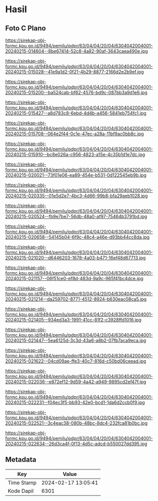 # Hasil

## Foto C Plano

https://sirekap-obj-formc.kpu.go.id/9494/pemilu/pdpr/63/04/04/20/04/6304042004001-20240215-014604--8be67414-52c8-4a82-90af-3643caea490e.jpg

https://sirekap-obj-formc.kpu.go.id/9494/pemilu/pdpr/63/04/04/20/04/6304042004001-20240215-015028--41e9a1d2-0f21-4b29-8877-2166d2e2b9ef.jpg

https://sirekap-obj-formc.kpu.go.id/9494/pemilu/pdpr/63/04/04/20/04/6304042004001-20240215-015200--ba524cab-bf62-4576-bd9c-087bb3a9d1e6.jpg

https://sirekap-obj-formc.kpu.go.id/9494/pemilu/pdpr/63/04/04/20/04/6304042004001-20240215-015427--a8d783c8-6ebd-4d4b-a456-5841eb754fc1.jpg

https://sirekap-obj-formc.kpu.go.id/9494/pemilu/pdpr/63/04/04/20/04/6304042004001-20240215-015708--064e2f44-0c1e-47ec-a28a-11bf9ac0bb8c.jpg

https://sirekap-obj-formc.kpu.go.id/9494/pemilu/pdpr/63/04/04/20/04/6304042004001-20240215-015910--bc8e026a-c956-4823-a15e-4c35b1d1e7dc.jpg

https://sirekap-obj-formc.kpu.go.id/9494/pemilu/pdpr/63/04/04/20/04/6304042004001-20240215-020021--73f01e06-ea89-454e-b531-0d122545eb9b.jpg

https://sirekap-obj-formc.kpu.go.id/9494/pemilu/pdpr/63/04/04/20/04/6304042004001-20240215-020335--01e5d2e7-4bc3-4d66-99b8-bfa29aeb1028.jpg

https://sirekap-obj-formc.kpu.go.id/9494/pemilu/pdpr/63/04/04/20/04/6304042004001-20240215-020524--fb9e7be7-56db-48a0-af97-75464b3791bd.jpg

https://sirekap-obj-formc.kpu.go.id/9494/pemilu/pdpr/63/04/04/20/04/6304042004001-20240215-020658--54145b04-6f9c-48c4-a46e-d93bb44cc8da.jpg

https://sirekap-obj-formc.kpu.go.id/9494/pemilu/pdpr/63/04/04/20/04/6304042004001-20240215-021020--d6446203-1678-4a03-b471-16ef48d67713.jpg

https://sirekap-obj-formc.kpu.go.id/9494/pemilu/pdpr/63/04/04/20/04/6304042004001-20240215-021157--06f51ce0-ef8d-483d-9a9c-965f41bc4dce.jpg

https://sirekap-obj-formc.kpu.go.id/9494/pemilu/pdpr/63/04/04/20/04/6304042004001-20240215-021214--da259702-8771-4512-8924-b630eac08ca5.jpg

https://sirekap-obj-formc.kpu.go.id/9494/pemilu/pdpr/63/04/04/20/04/6304042004001-20240215-021405--934ed3a3-1991-41cc-81f2-c3928ffd1016.jpg

https://sirekap-obj-formc.kpu.go.id/9494/pemilu/pdpr/63/04/04/20/04/6304042004001-20240215-021447--5ea6125d-3c3d-43a6-a8b2-07fb7aca9eca.jpg

https://sirekap-obj-formc.kpu.go.id/9494/pemilu/pdpr/63/04/04/20/04/6304042004001-20240215-021622--04cd09ae-ffe3-40c7-816d-c50bd06ceead.jpg

https://sirekap-obj-formc.kpu.go.id/9494/pemilu/pdpr/63/04/04/20/04/6304042004001-20240215-022036--e872ef12-9d59-4a42-a949-9895cd2ef47f.jpg

https://sirekap-obj-formc.kpu.go.id/9494/pemilu/pdpr/63/04/04/20/04/6304042004001-20240215-022231--f04ec3f5-bb93-42e0-bcd1-1da6d2ccb0f9.jpg

https://sirekap-obj-formc.kpu.go.id/9494/pemilu/pdpr/63/04/04/20/04/6304042004001-20240215-022521--3c4eac38-080b-48bc-8dc4-232fca81b0bc.jpg

https://sirekap-obj-formc.kpu.go.id/9494/pemilu/pdpr/63/04/04/20/04/6304042004001-20240215-022634--26d3ca4f-0f13-4d5c-adcd-b550027dd395.jpg


## Metadata

| Key        | Value               |
| ---------- | ------------------- |
| Time Stamp | 2024-02-17 13:05:41 |
| Kode Dapil | 6301                |



